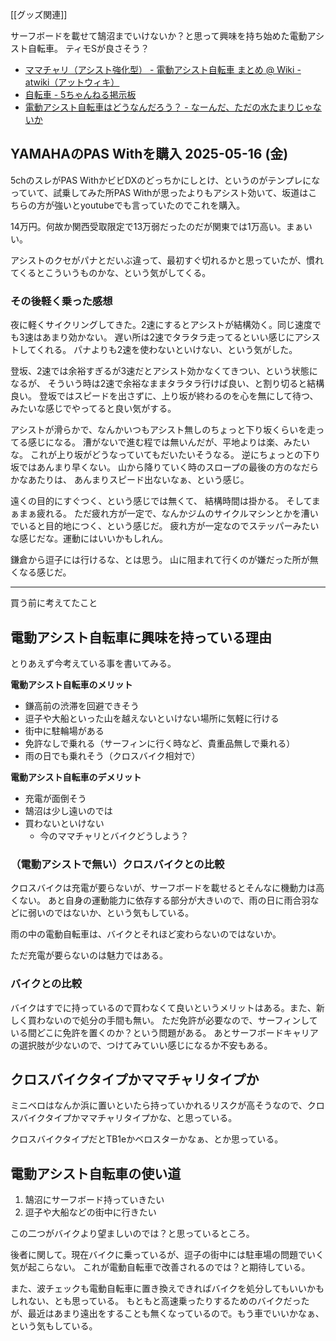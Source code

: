 [[グッズ関連]]

サーフボードを載せて鵠沼までいけないか？と思って興味を持ち始めた電動アシスト自転車。
ティモSが良さそう？

- [ママチャリ（アシスト強化型） - 電動アシスト自転車 まとめ @ Wiki - atwiki（アットウィキ）](https://w.atwiki.jp/den-assist/pages/45.html)
- [自転車 - 5ちゃんねる掲示板](https://medaka.5ch.net/bicycle/)
- [電動アシスト自転車はどうなんだろう？ - なーんだ、ただの水たまりじゃないか](https://karino2.github.io/2025/05/15/electric_assist_cycle_trial.html)

## YAMAHAのPAS Withを購入 2025-05-16 (金)

5chのスレがPAS WithかビビDXのどっちかにしとけ、というのがテンプレになっていて、試乗してみた所PAS Withが思ったよりもアシスト効いて、坂道はこちらの方が強いとyoutubeでも言っていたのでこれを購入。

14万円。何故か関西受取限定で13万弱だったのだが関東では1万高い。まぁいい。

アシストのクセがパナとだいぶ違って、最初すぐ切れるかと思っていたが、慣れてくるとこういうものかな、という気がしてくる。

### その後軽く乗った感想

夜に軽くサイクリングしてきた。2速にするとアシストが結構効く。同じ速度でも3速はあまり効かない。
遅い所は2速でタラタラ走ってるといい感じにアシストしてくれる。
パナよりも2速を使わないといけない、という気がした。

登坂、2速では余裕すぎるが3速だとアシスト効かなくてきつい、という状態になるが、
そういう時は2速で余裕なままタラタラ行けば良い、と割り切ると結構良い。
登坂ではスピードを出さずに、上り坂が終わるのを心を無にして待つ、みたいな感じでやってると良い気がする。

アシストが滑らかで、なんかいつもアシスト無しのちょっと下り坂くらいを走ってる感じになる。
漕がないで進む程では無いんだが、平地よりは楽、みたいな。
これが上り坂がどうなっていてもだいたいそうなる。
逆にちょっとの下り坂ではあんまり早くない。
山から降りていく時のスロープの最後の方のなだらかなあたりは、
あんまりスピード出ないなぁ、という感じ。

遠くの目的にすぐつく、という感じでは無くて、
結構時間は掛かる。
そしてまぁまぁ疲れる。
ただ疲れ方が一定で、なんかジムのサイクルマシンとかを漕いでいると目的地につく、という感じだ。
疲れ方が一定なのでステッパーみたいな感じだな。運動にはいいかもしれん。

鎌倉から逗子には行けるな、とは思う。
山に阻まれて行くのが嫌だった所が無くなる感じだ。

----

買う前に考えてたこと

## 電動アシスト自転車に興味を持っている理由

とりあえず今考えている事を書いてみる。

**電動アシスト自転車のメリット**

- 鎌高前の渋滞を回避できそう
- 逗子や大船といった山を越えないといけない場所に気軽に行ける
- 街中に駐輪場がある
- 免許なしで乗れる（サーフィンに行く時など、貴重品無しで乗れる）
- 雨の日でも乗れそう（クロスバイク相対で）

**電動アシスト自転車のデメリット**

- 充電が面倒そう
- 鵠沼は少し遠いのでは
- 買わないといけない
   - 今のママチャリとバイクどうしよう？

### （電動アシストで無い）クロスバイクとの比較

クロスバイクは充電が要らないが、サーフボードを載せるとそんなに機動力は高くない。
あと自身の運動能力に依存する部分が大きいので、雨の日に雨合羽などに弱いのではないか、という気もしている。

雨の中の電動自転車は、バイクとそれほど変わらないのではないか。

ただ充電が要らないのは魅力ではある。

### バイクとの比較

バイクはすでに持っているので買わなくて良いというメリットはある。また、新しく買わないので処分の手間も無い。
ただ免許が必要なので、サーフィンしている間どこに免許を置くのか？という問題がある。
あとサーフボードキャリアの選択肢が少ないので、つけてみていい感じになるか不安もある。

## クロスバイクタイプかママチャリタイプか

ミニベロはなんか浜に置いといたら持っていかれるリスクが高そうなので、クロスバイクタイプかママチャリタイプかな、と思っている。

クロスバイクタイプだとTB1eかベロスターかなぁ、とか思っている。

## 電動アシスト自転車の使い道

1. 鵠沼にサーフボード持っていきたい
2. 逗子や大船などの街中に行きたい

この二つがバイクより望ましいのでは？と思っているところ。

後者に関して。現在バイクに乗っているが、逗子の街中には駐車場の問題でいく気が起こらない。
これが電動自転車で改善されるのでは？と期待している。

また、波チェックも電動自転車に置き換えできればバイクを処分してもいいかもしれない、とも思っている。
もともと高速乗ったりするためのバイクだったが、最近はあまり遠出をすることも無くなっているので。もう車でいいかなぁ、という気もしている。